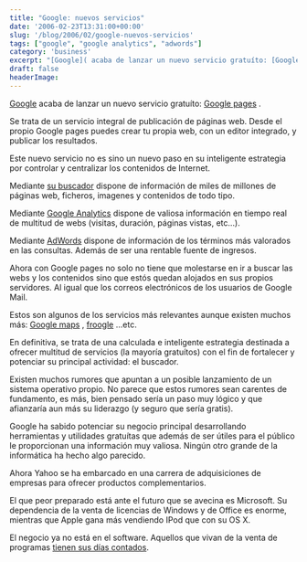 ```yaml
---
title: "Google: nuevos servicios"
date: '2006-02-23T13:31:00+00:00'
slug: '/blog/2006/02/google-nuevos-servicios'
tags: ["google", "google analytics", "adwords"]
category: 'business'
excerpt: "[Google]( acaba de lanzar un nuevo servicio gratuíto: [Google pages]( .Se trata de un servicio integral de publicación de páginas web. Desde el propio Go..."
draft: false
headerImage:
---
```

[Google](http://www.google.com) acaba de lanzar un nuevo servicio gratuíto: [Google pages](http://pages.google.com) .

Se trata de un servicio integral de publicación de páginas web. Desde el propio Google pages puedes crear tu propia web, con un editor integrado, y publicar los resultados.

Este nuevo servicio no es sino un nuevo paso en su inteligente estrategia por controlar y centralizar los contenidos de Internet.

Mediante [su buscador](http://www.google.com) dispone de información de miles de millones de páginas web, ficheros, imagenes y contenidos de todo tipo.

Mediante [Google Analytics](http://www.google.com/analytics/) dispone de valiosa información en tiempo real de multitud de webs (visitas, duración, páginas vistas, etc…).

Mediante [AdWords](https://adwords.google.com) dispone de información de los términos más valorados en las consultas. Además de ser una rentable fuente de ingresos.

Ahora con Google pages no solo no tiene que molestarse en ir a buscar las webs y los contenidos sino que estós quedan alojados en sus propios servidores. Al igual que los correos electrónicos de los usuarios de Google Mail.

Estos son algunos de los servicios más relevantes aunque existen muchos más: [Google maps](http://maps.google.com/) , [froogle](http://froogle.google.com/) ...etc.

En definitiva, se trata de una calculada e inteligente estrategia destinada a ofrecer multitud de servicios (la mayoría gratuítos) con el fin de fortalecer y potenciar su principal actividad: el buscador.

Existen muchos rumores que apuntan a un posible lanzamiento de un sistema operativo propio. No parece que estos rumores sean carentes de fundamento, es más, bien pensado sería un paso muy lógico y que afianzaría aun más su liderazgo (y seguro que sería gratis).

Google ha sabido potenciar su negocio principal desarrollando herramientas y utilidades gratuítas que además de ser útiles para el público le proporcionan una información muy valiosa. Ningún otro grande de la informática ha hecho algo parecido.

Ahora Yahoo se ha embarcado en una carrera de adquisiciones de empresas para ofrecer productos complementarios.

El que peor preparado está ante el futuro que se avecina es Microsoft. Su dependencia de la venta de licencias de Windows y de Office es enorme, mientras que Apple gana más vendiendo IPod que con su OS X.

El negocio ya no está en el software. Aquellos que vivan de la venta de programas [tienen sus días contados](http://www.microsiervos.com/archivo/internet/google-plan-dominar-mundo.html).
